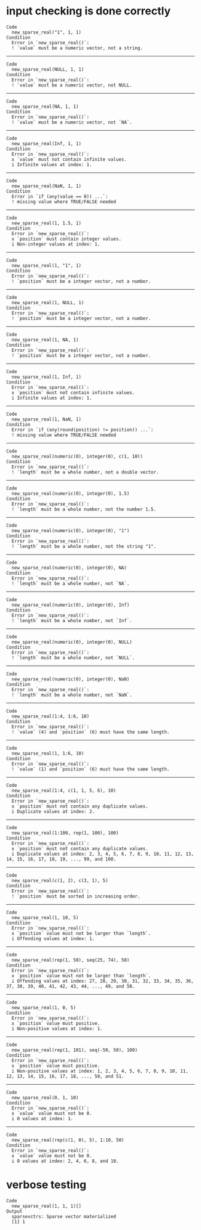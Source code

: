 # input checking is done correctly

    Code
      new_sparse_real("1", 1, 1)
    Condition
      Error in `new_sparse_real()`:
      ! `value` must be a numeric vector, not a string.

---

    Code
      new_sparse_real(NULL, 1, 1)
    Condition
      Error in `new_sparse_real()`:
      ! `value` must be a numeric vector, not NULL.

---

    Code
      new_sparse_real(NA, 1, 1)
    Condition
      Error in `new_sparse_real()`:
      ! `value` must be a numeric vector, not `NA`.

---

    Code
      new_sparse_real(Inf, 1, 1)
    Condition
      Error in `new_sparse_real()`:
      x `value` must not contain infinite values.
      i Infinite values at index: 1.

---

    Code
      new_sparse_real(NaN, 1, 1)
    Condition
      Error in `if (any(value == 0)) ...`:
      ! missing value where TRUE/FALSE needed

---

    Code
      new_sparse_real(1, 1.5, 1)
    Condition
      Error in `new_sparse_real()`:
      x `position` must contain integer values.
      i Non-integer values at index: 1.

---

    Code
      new_sparse_real(1, "1", 1)
    Condition
      Error in `new_sparse_real()`:
      ! `position` must be a integer vector, not a number.

---

    Code
      new_sparse_real(1, NULL, 1)
    Condition
      Error in `new_sparse_real()`:
      ! `position` must be a integer vector, not a number.

---

    Code
      new_sparse_real(1, NA, 1)
    Condition
      Error in `new_sparse_real()`:
      ! `position` must be a integer vector, not a number.

---

    Code
      new_sparse_real(1, Inf, 1)
    Condition
      Error in `new_sparse_real()`:
      x `position` must not contain infinite values.
      i Infinite values at index: 1.

---

    Code
      new_sparse_real(1, NaN, 1)
    Condition
      Error in `if (any(round(position) != position)) ...`:
      ! missing value where TRUE/FALSE needed

---

    Code
      new_sparse_real(numeric(0), integer(0), c(1, 10))
    Condition
      Error in `new_sparse_real()`:
      ! `length` must be a whole number, not a double vector.

---

    Code
      new_sparse_real(numeric(0), integer(0), 1.5)
    Condition
      Error in `new_sparse_real()`:
      ! `length` must be a whole number, not the number 1.5.

---

    Code
      new_sparse_real(numeric(0), integer(0), "1")
    Condition
      Error in `new_sparse_real()`:
      ! `length` must be a whole number, not the string "1".

---

    Code
      new_sparse_real(numeric(0), integer(0), NA)
    Condition
      Error in `new_sparse_real()`:
      ! `length` must be a whole number, not `NA`.

---

    Code
      new_sparse_real(numeric(0), integer(0), Inf)
    Condition
      Error in `new_sparse_real()`:
      ! `length` must be a whole number, not `Inf`.

---

    Code
      new_sparse_real(numeric(0), integer(0), NULL)
    Condition
      Error in `new_sparse_real()`:
      ! `length` must be a whole number, not `NULL`.

---

    Code
      new_sparse_real(numeric(0), integer(0), NaN)
    Condition
      Error in `new_sparse_real()`:
      ! `length` must be a whole number, not `NaN`.

---

    Code
      new_sparse_real(1:4, 1:6, 10)
    Condition
      Error in `new_sparse_real()`:
      ! `value` (4) and `position` (6) must have the same length.

---

    Code
      new_sparse_real(1, 1:6, 10)
    Condition
      Error in `new_sparse_real()`:
      ! `value` (1) and `position` (6) must have the same length.

---

    Code
      new_sparse_real(1:4, c(1, 1, 5, 6), 10)
    Condition
      Error in `new_sparse_real()`:
      x `position` must not contain any duplicate values.
      i Duplicate values at index: 2.

---

    Code
      new_sparse_real(1:100, rep(1, 100), 100)
    Condition
      Error in `new_sparse_real()`:
      x `position` must not contain any duplicate values.
      i Duplicate values at index: 2, 3, 4, 5, 6, 7, 8, 9, 10, 11, 12, 13, 14, 15, 16, 17, 18, 19, ..., 99, and 100.

---

    Code
      new_sparse_real(c(1, 2), c(3, 1), 5)
    Condition
      Error in `new_sparse_real()`:
      ! `position` must be sorted in increasing order.

---

    Code
      new_sparse_real(1, 10, 5)
    Condition
      Error in `new_sparse_real()`:
      x `position` value must not be larger than `length`.
      i Offending values at index: 1.

---

    Code
      new_sparse_real(rep(1, 50), seq(25, 74), 50)
    Condition
      Error in `new_sparse_real()`:
      x `position` value must not be larger than `length`.
      i Offending values at index: 27, 28, 29, 30, 31, 32, 33, 34, 35, 36, 37, 38, 39, 40, 41, 42, 43, 44, ..., 49, and 50.

---

    Code
      new_sparse_real(1, 0, 5)
    Condition
      Error in `new_sparse_real()`:
      x `position` value must positive.
      i Non-positive values at index: 1.

---

    Code
      new_sparse_real(rep(1, 101), seq(-50, 50), 100)
    Condition
      Error in `new_sparse_real()`:
      x `position` value must positive.
      i Non-positive values at index: 1, 2, 3, 4, 5, 6, 7, 8, 9, 10, 11, 12, 13, 14, 15, 16, 17, 18, ..., 50, and 51.

---

    Code
      new_sparse_real(0, 1, 10)
    Condition
      Error in `new_sparse_real()`:
      x `value` value must not be 0.
      i 0 values at index: 1.

---

    Code
      new_sparse_real(rep(c(1, 0), 5), 1:10, 50)
    Condition
      Error in `new_sparse_real()`:
      x `value` value must not be 0.
      i 0 values at index: 2, 4, 6, 8, and 10.

# verbose testing

    Code
      new_sparse_real(1, 1, 1)[]
    Output
      sparsevctrs: Sparse vector materialized
      [1] 1

